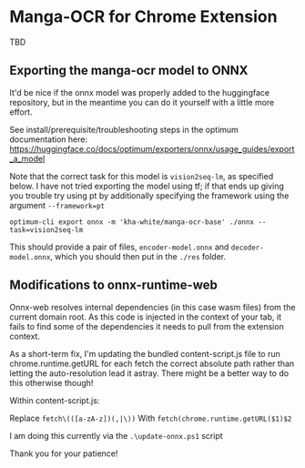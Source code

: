 # Manga-OCR for Chrome Extension

TBD


## Exporting the manga-ocr model to ONNX

It'd be nice if the onnx model was properly added to the huggingface repository, but in the meantime you can do it yourself with a little more effort. 

See install/prerequisite/troubleshooting steps in the optimum documentation here: https://huggingface.co/docs/optimum/exporters/onnx/usage_guides/export_a_model

Note that the correct task for this model is `vision2seq-lm`, as specified below. I have not tried exporting the model using tf; if that ends up giving you trouble try using pt by additionally specifying the framework using the argument `--framework=pt`

`optimum-cli export onnx -m 'kha-white/manga-ocr-base' ./onnx --task=vision2seq-lm`

This should provide a pair of files, `encoder-model.onnx` and `decoder-model.onnx`, which you should then put in the `./res` folder.

## Modifications to onnx-runtime-web

Onnx-web resolves internal dependencies (in this case wasm files) from the current domain root. As this code is injected in the context of your tab, it fails to find some of the dependencies it needs to pull from the extension context. 

As a short-term fix, I'm updating the bundled content-script.js file to run chrome.runtime.getURL for each fetch the correct absolute path rather than letting the auto-resolution lead it astray. There might be a better way to do this otherwise though!

Within content-script.js:

Replace `fetch\(([a-zA-z])(,|\))`
With `fetch(chrome.runtime.getURL($1)$2`

I am doing this currently via the `.\update-onnx.ps1` script

Thank you for your patience!